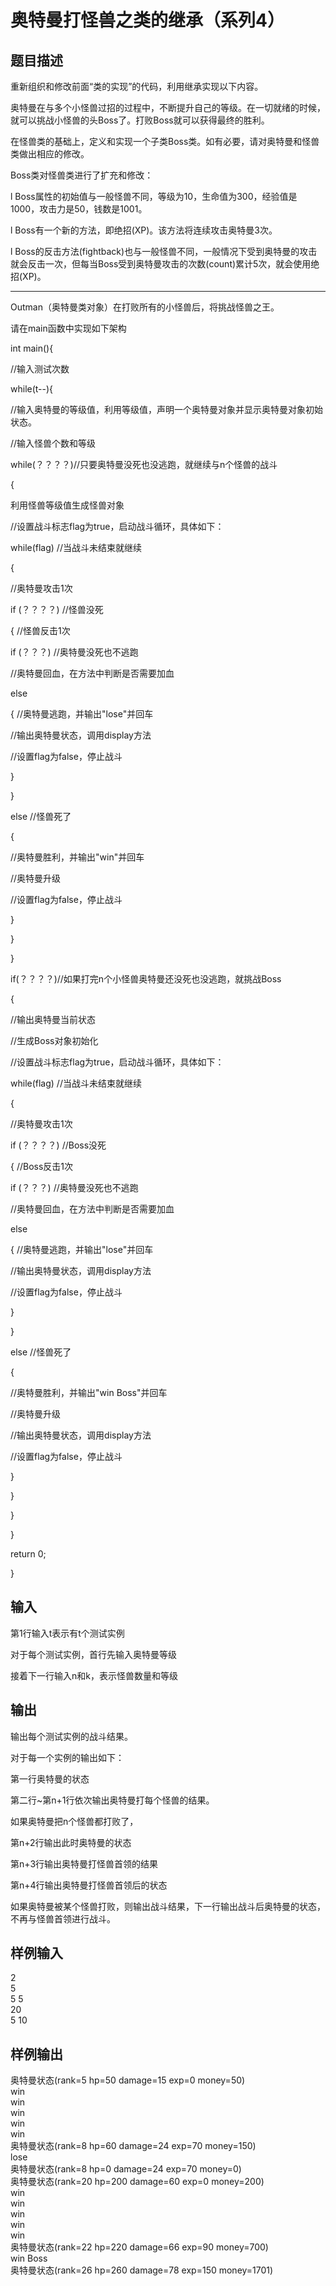 # 奥特曼打怪兽之类的继承（系列4）  
  
## 题目描述  
重新组织和修改前面“类的实现”的代码，利用继承实现以下内容。  
  
奥特曼在与多个小怪兽过招的过程中，不断提升自己的等级。在一切就绪的时候，就可以挑战小怪兽的头Boss了。打败Boss就可以获得最终的胜利。  
  
在怪兽类的基础上，定义和实现一个子类Boss类。如有必要，请对奥特曼和怪兽类做出相应的修改。  
  
Boss类对怪兽类进行了扩充和修改：  
  
l  Boss属性的初始值与一般怪兽不同，等级为10，生命值为300，经验值是1000，攻击力是50，钱数是1001。  
  
l  Boss有一个新的方法，即绝招(XP)。该方法将连续攻击奥特曼3次。  
  
l  Boss的反击方法(fightback)也与一般怪兽不同，一般情况下受到奥特曼的攻击就会反击一次，但每当Boss受到奥特曼攻击的次数(count)累计5次，就会使用绝招(XP)。  
  
  
  
*******************************************************************************  
  
Outman（奥特曼类对象）在打败所有的小怪兽后，将挑战怪兽之王。  
  
请在main函数中实现如下架构  
  
int main(){  
  
//输入测试次数  
  
  
  
while(t--){  
  
//输入奥特曼的等级值，利用等级值，声明一个奥特曼对象并显示奥特曼对象初始状态。  
  
//输入怪兽个数和等级  
  
  
  
while(？？？？)//只要奥特曼没死也没逃跑，就继续与n个怪兽的战斗  
  
{  
  
利用怪兽等级值生成怪兽对象  
  
  
  
//设置战斗标志flag为true，启动战斗循环，具体如下：  
  
while(flag) //当战斗未结束就继续  
  
{  
  
//奥特曼攻击1次  
  
if (？？？？)  //怪兽没死  
  
{   //怪兽反击1次  
  
  
  
if (？？？)       //奥特曼没死也不逃跑  
  
//奥特曼回血，在方法中判断是否需要加血  
  
  
  
else  
  
{   //奥特曼逃跑，并输出"lose"并回车  
  
  
  
//输出奥特曼状态，调用display方法  
  
  
  
//设置flag为false，停止战斗  
  
  
  
}  
  
}  
  
else //怪兽死了  
  
{  
  
//奥特曼胜利，并输出"win"并回车  
  
  
  
//奥特曼升级  
  
  
  
//设置flag为false，停止战斗  
  
  
  
}  
  
}  
  
}  
  
  
  
if(？？？？)//如果打完n个小怪兽奥特曼还没死也没逃跑，就挑战Boss  
  
{  
  
//输出奥特曼当前状态  
  
  
  
//生成Boss对象初始化  
  
  
  
  
  
//设置战斗标志flag为true，启动战斗循环，具体如下：  
  
  
  
while(flag) //当战斗未结束就继续  
  
{  
  
//奥特曼攻击1次  
  
  
  
if (？？？？)  //Boss没死  
  
{   //Boss反击1次  
  
  
  
if (？？？)       //奥特曼没死也不逃跑  
  
//奥特曼回血，在方法中判断是否需要加血  
  
  
  
else  
  
{   //奥特曼逃跑，并输出"lose"并回车  
  
  
  
//输出奥特曼状态，调用display方法  
  
  
  
//设置flag为false，停止战斗  
  
  
  
}  
  
}  
  
  
  
else //怪兽死了  
  
{  
  
//奥特曼胜利，并输出"win Boss"并回车  
  
  
  
//奥特曼升级  
  
  
  
//输出奥特曼状态，调用display方法  
  
  
  
//设置flag为false，停止战斗  
  
  
  
}  
  
}  
  
}  
  
}  
  
return 0;  
  
}  
  
  
## 输入  
第1行输入t表示有t个测试实例  
  
对于每个测试实例，首行先输入奥特曼等级  
  
接着下一行输入n和k，表示怪兽数量和等级  
  
## 输出  
输出每个测试实例的战斗结果。  
  
对于每一个实例的输出如下：  
  
第一行奥特曼的状态  
  
第二行~第n+1行依次输出奥特曼打每个怪兽的结果。  
  
如果奥特曼把n个怪兽都打败了，  
  
第n+2行输出此时奥特曼的状态  
  
第n+3行输出奥特曼打怪兽首领的结果  
  
第n+4行输出奥特曼打怪兽首领后的状态  
  
  
  
如果奥特曼被某个怪兽打败，则输出战斗结果，下一行输出战斗后奥特曼的状态，不再与怪兽首领进行战斗。  
  
## 样例输入  
2  
5  
5 5  
20  
5 10  
## 样例输出  
奥特曼状态(rank=5 hp=50 damage=15 exp=0 money=50)  
win  
win  
win  
win  
win  
奥特曼状态(rank=8 hp=60 damage=24 exp=70 money=150)  
lose  
奥特曼状态(rank=8 hp=0 damage=24 exp=70 money=0)  
奥特曼状态(rank=20 hp=200 damage=60 exp=0 money=200)  
win  
win  
win  
win  
win  
奥特曼状态(rank=22 hp=220 damage=66 exp=90 money=700)  
win Boss  
奥特曼状态(rank=26 hp=260 damage=78 exp=150 money=1701)  
  

